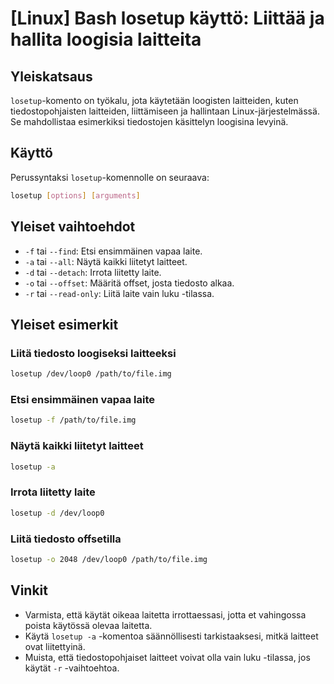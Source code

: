 # [Linux] Bash losetup käyttö: Liittää ja hallita loogisia laitteita

## Yleiskatsaus
`losetup`-komento on työkalu, jota käytetään loogisten laitteiden, kuten tiedostopohjaisten laitteiden, liittämiseen ja hallintaan Linux-järjestelmässä. Se mahdollistaa esimerkiksi tiedostojen käsittelyn loogisina levyinä.

## Käyttö
Perussyntaksi `losetup`-komennolle on seuraava:

```bash
losetup [options] [arguments]
```

## Yleiset vaihtoehdot
- `-f` tai `--find`: Etsi ensimmäinen vapaa laite.
- `-a` tai `--all`: Näytä kaikki liitetyt laitteet.
- `-d` tai `--detach`: Irrota liitetty laite.
- `-o` tai `--offset`: Määritä offset, josta tiedosto alkaa.
- `-r` tai `--read-only`: Liitä laite vain luku -tilassa.

## Yleiset esimerkit

### Liitä tiedosto loogiseksi laitteeksi
```bash
losetup /dev/loop0 /path/to/file.img
```

### Etsi ensimmäinen vapaa laite
```bash
losetup -f /path/to/file.img
```

### Näytä kaikki liitetyt laitteet
```bash
losetup -a
```

### Irrota liitetty laite
```bash
losetup -d /dev/loop0
```

### Liitä tiedosto offsetilla
```bash
losetup -o 2048 /dev/loop0 /path/to/file.img
```

## Vinkit
- Varmista, että käytät oikeaa laitetta irrottaessasi, jotta et vahingossa poista käytössä olevaa laitetta.
- Käytä `losetup -a` -komentoa säännöllisesti tarkistaaksesi, mitkä laitteet ovat liitettyinä.
- Muista, että tiedostopohjaiset laitteet voivat olla vain luku -tilassa, jos käytät `-r` -vaihtoehtoa.